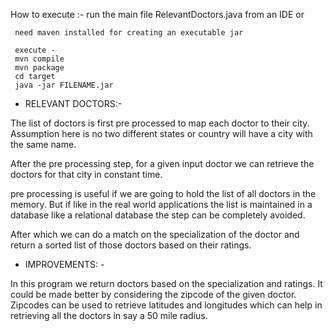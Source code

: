 

  How to execute :-
    run the main file RelevantDoctors.java from an IDE or

     need maven installed for creating an executable jar

     execute -
     mvn compile
     mvn package
     cd target
     java -jar FILENAME.jar


 * RELEVANT DOCTORS:-

  The list of doctors is first pre processed to map each doctor to their city. Assumption here is no two different
  states or country will have  a city with the same name.

  After the pre processing step, for a given input doctor we can retrieve the doctors for that city in constant
  time.

  pre processing is useful if we are going to hold the list of all doctors in the memory. But if like in the real world
  applications the list is maintained in a database like a relational database the step can be
  completely avoided.

  After which we can do a match on the specialization of the doctor and return a sorted list of those doctors based on
  their ratings.

 * IMPROVEMENTS: -

  In this program we return doctors based on the specialization and ratings.
  It could be made better by considering the zipcode of the given doctor. Zipcodes can be used to retrieve
  latitudes and longitudes which can help in retrieving all the doctors in say a 50 mile radius.
